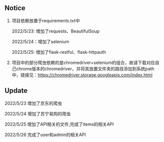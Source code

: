 ## Notice

1. 项目依赖放置于requirements.txt中 
   
   2022/5/23: 增加了requests、BeautifulSoup

   2022/5/24：增加了selenium

   2022/5/25: 增加了flask-restful、flask-httpauth

2. 项目中的部分爬虫依赖的是chromedriver+selenium的组合，故请下载对应自己chrome版本的chromedriver，并将其放置文件夹的路径添加到系统path中，链接见：https://chromedriver.storage.googleapis.com/index.html

## Update

2022/5/23 增加了京东的爬虫

2022/5/24 增加了苏宁易购的爬虫

2022/5/25 增加了API相关的文件,完成了items的相关API

2022/5/26 完成了user和admin的相关API
